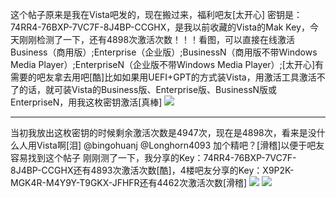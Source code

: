 这个帖子原来是我在Vista吧发的，现在搬过来，福利吧友[太开心]
密钥是：74RR4-76BXP-7VC7F-8J4BP-CCGHX，是我以前收藏的Vista的Mak Key，今天刚刚检测了一下，还有4898次激活次数！！！看图，可以直接在线激活Business（商用版）;Enterprise（企业版）;BusinessN（商用版不带Windows Media Player）;EnterpriseN（企业版不带Windows Media Player）;[太开心]有需要的吧友拿去用吧[酷]比如如果用UEFI+GPT的方式装Vista，用激活工具激活不了的话，就可装Vista的Business版、Enterprise版、BusinessN版或EnterpriseN，用我这枚密钥激活[真棒] 
![](https://wvbarchive.s3-ap-northeast-1.amazonaws.com/4837826905/cb20d41d8701a18bc7520197962f07082a38fea6.jpg)
***
当初我放出这枚密钥的时候剩余激活次数是4947次，现在是4898次，看来是没什么人用Vista啊[泪]
@bingohuanj @Longhorn4093 加个精吧？[滑稽]以便于吧友容易找到这个帖子
刚刚测了一下，我分享的Key：74RR4-76BXP-7VC7F-8J4BP-CCGHX还有4893次激活次数[酷]，4楼吧友分享的Key：X9P2K-MGK4R-M4Y9Y-T9GKX-JFHFR还有4462次激活次数[滑稽]
![](https://wvbarchive.s3-ap-northeast-1.amazonaws.com/4837826905/7a075d86e950352a0ca4f6395a43fbf2b3118b34.jpg)
![](https://wvbarchive.s3-ap-northeast-1.amazonaws.com/4837826905/4fd025a6d933c89584b94b4ad81373f083020035.jpg)
